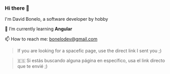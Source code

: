 ### Hi there 👋

I'm David Bonelo, a software developer by hobby

🌱 I’m currently learning **Angular**

📫 How to reach me: bonelodev@gmail.com


> If you are looking for a spacefic page, use the direct link I sent you ;)

> 🇪🇸 Si estás buscando alguna página en específico, usa el link directo que te envié ;)

